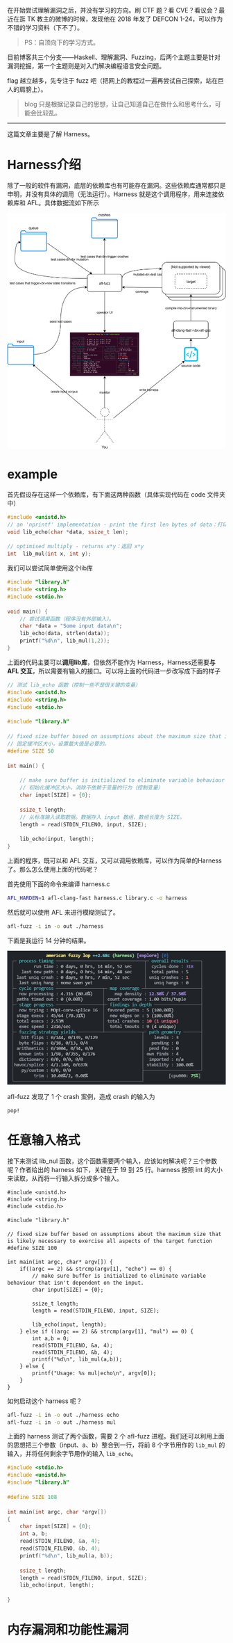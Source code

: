
在开始尝试理解漏洞之后，并没有学习的方向。刷 CTF 题？看 CVE？看议会？最近在逛 TK 教主的微博的时候，发现他在 2018 年发了 DEFCON 1-24，可以作为不错的学习资料（下不了）。
> PS：自顶向下的学习方式。

目前博客共三个分支——Haskell、理解漏洞、Fuzzing，后两个主题主要是针对漏洞挖掘，第一个主题则是对入门解决编程语言安全问题。

flag 越立越多，先专注于 fuzz 吧（把网上的教程过一遍再尝试自己探索，站在巨人的肩膀上）。
> blog 只是根据记录自己的思想，让自己知道自己在做什么和思考什么，可能会比较乱。

---

这篇文章主要是了解 Harness。

# Harness介绍

除了一般的软件有漏洞，底层的依赖库也有可能存在漏洞。这些依赖库通常都只是申明，并没有具体的调用（无法运行）。Harness 就是这个调用程序，用来连接依赖库和 AFL。具体数据流如下所示

![](./images/10.svg)

# example

首先假设存在这样一个依赖库，有下面这两种函数（具体实现代码在 code 文件夹中）
```c
#include <unistd.h>
// an 'nprintf' implementation - print the first len bytes of data：打印前len个字符
void lib_echo(char *data, ssize_t len);

// optimised multiply - returns x*y：返回 x*y
int  lib_mul(int x, int y);
```
我们可以尝试简单使用这个lib库
```c
#include "library.h"
#include <string.h>
#include <stdio.h>

void main() {
    // 尝试调用函数（程序没有外部输入）。
    char *data = "Some input data\n";
    lib_echo(data, strlen(data));
    printf("%d\n", lib_mul(1,2));
}
```
上面的代码主要可以**调用lib库**，但依然不能作为 Harness，Harness还需要**与 AFL 交互**，所以需要有输入的接口。可以将上面的代码进一步改写成下面的样子
```c
// 测试 lib_echo 函数（控制一些不是很关键的变量）
#include <unistd.h>
#include <string.h>
#include <stdio.h>

#include "library.h"

// fixed size buffer based on assumptions about the maximum size that is likely necessary to exercise all aspects of the target function
// 固定缓冲区大小，设置最大值是必要的。
#define SIZE 50

int main() {

	// make sure buffer is initialized to eliminate variable behaviour that isn't dependent on the input.
	// 初始化缓冲区大小，消除不依赖于变量的行为（控制变量）
	char input[SIZE] = {0};

	ssize_t length;
	// 从标准输入读取数据。数据存入 input 数组，数组长度为 SIZE。
	length = read(STDIN_FILENO, input, SIZE);

	lib_echo(input, length);
}
```
上面的程序，既可以和 AFL 交互，又可以调用依赖库，可以作为简单的Harness了。那么怎么使用上面的代码呢？

首先使用下面的命令来编译 harness.c
```bash
AFL_HARDEN=1 afl-clang-fast harness.c library.c -o harness
```
然后就可以使用 AFL 来进行模糊测试了。
```bash
afl-fuzz -i in -o out ./harness
```
下面是我运行 14 分钟的结果。

![](./images/11.jpg)

afl-fuzz 发现了 1 个 crash 案例，造成 crash 的输入为
```
pop!
```



# 任意输入格式

接下来测试 lib_nul 函数，这个函数需要两个输入，应该如何解决呢？三个参数呢？作者给出的 harness 如下，关键在于 19 到 25 行。harness 按照 int 的大小来读取，从而将一行输入拆分成多个输入。
```
#include <unistd.h>
#include <string.h>
#include <stdio.h>

#include "library.h"

// fixed size buffer based on assumptions about the maximum size that is likely necessary to exercise all aspects of the target function
#define SIZE 100

int main(int argc, char* argv[]) {
    if((argc == 2) && strcmp(argv[1], "echo") == 0) {
        // make sure buffer is initialized to eliminate variable behaviour that isn't dependent on the input.
        char input[SIZE] = {0};

        ssize_t length;
        length = read(STDIN_FILENO, input, SIZE);

        lib_echo(input, length);
    } else if ((argc == 2) && strcmp(argv[1], "mul") == 0) {
        int a,b = 0;
        read(STDIN_FILENO, &a, 4);
        read(STDIN_FILENO, &b, 4);
        printf("%d\n", lib_mul(a,b));
    } else {
        printf("Usage: %s mul|echo\n", argv[0]);
    }
}
```
如何启动这个 harness 呢？
```bash
afl-fuzz -i in -o out ./harness echo
afl-fuzz -i in -o out ./harness mul
```
上面的 harness 测试了两个函数，需要 2 个 afl-fuzz 进程。我们还可以利用上面的思想把三个参数（input、a、b）整合到一行，将前 8 个字节用作的 `lib_mul` 的输入，并将任何剩余字节用作的输入 `lib_echo`。
```c
#include <stdio.h>
#include <unistd.h>
#include "library.h"

#define SIZE 108

int main(int argc, char *argv[])
{
    char input[SIZE] = {0};
    int a, b;
    read(STDIN_FILENO, &a, 4);
    read(STDIN_FILENO, &b, 4);
    printf("%d\n", lib_mul(a, b));

    ssize_t length;
    length = read(STDIN_FILENO, input, SIZE);
    lib_echo(input, length);

}
```


# 内存漏洞和功能性漏洞


